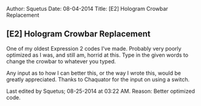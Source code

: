 Author: Squetus
Date: 08-04-2014
Title: [E2] Hologram Crowbar Replacement

## [E2] Hologram Crowbar Replacement

One of my oldest Expression 2 codes I've made. Probably very poorly optimized as I was, and still am, horrid at this.
Type in the given words to change the crowbar to whatever you typed.

Any input as to how I can better this, or the way I wrote this, would be greatly appreciated.
Thanks to Chaquator for the input on using a switch.

Last edited by Squetus; 08-25-2014 at 03:22 AM. Reason: Better optimized code.
